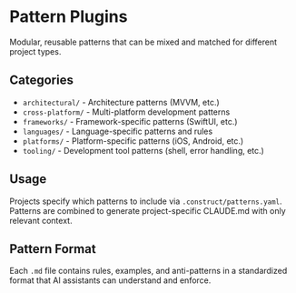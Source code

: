 # Pattern Plugins

Modular, reusable patterns that can be mixed and matched for different project types.

## Categories
- `architectural/` - Architecture patterns (MVVM, etc.)
- `cross-platform/` - Multi-platform development patterns
- `frameworks/` - Framework-specific patterns (SwiftUI, etc.)
- `languages/` - Language-specific patterns and rules
- `platforms/` - Platform-specific patterns (iOS, Android, etc.)
- `tooling/` - Development tool patterns (shell, error handling, etc.)

## Usage
Projects specify which patterns to include via `.construct/patterns.yaml`. Patterns are combined to generate project-specific CLAUDE.md with only relevant context.

## Pattern Format
Each `.md` file contains rules, examples, and anti-patterns in a standardized format that AI assistants can understand and enforce.
